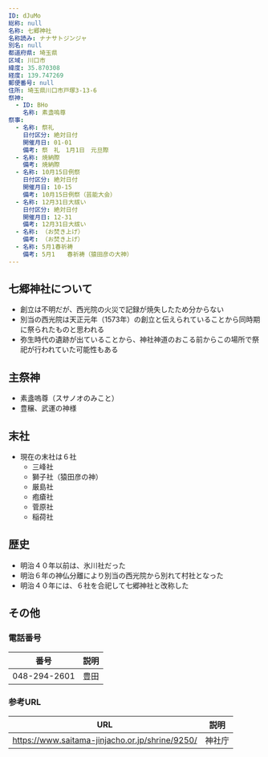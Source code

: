 ```yaml
---
ID: dJuMo
総称: null
名称: 七郷神社
名称読み: ナナサトジンジャ
別名: null
都道府県: 埼玉県
区域: 川口市
緯度: 35.870308
経度: 139.747269
郵便番号: null
住所: 埼玉県川口市戸塚3-13-6
祭神:
  - ID: BHo
    名称: 素盞嗚尊
祭事:
  - 名称: 祭礼
    日付区分: 絶対日付
    開催月日: 01-01
    備考: 祭　礼　1月1日　元旦際
  - 名称: 焼納際
    備考: 焼納際
  - 名称: 10月15日例祭
    日付区分: 絶対日付
    開催月日: 10-15
    備考: 10月15日例祭（芸能大会）
  - 名称: 12月31日大祓い
    日付区分: 絶対日付
    開催月日: 12-31
    備考: 12月31日大祓い
  - 名称: （お焚き上げ）
    備考: （お焚き上げ）
  - 名称: 5月1春祈祷
    備考: 5月1　　春祈祷（猿田彦の大神）
---
```


## 七郷神社について

- 創立は不明だが、西光院の火災で記録が焼失したため分からない
- 別当の西光院は天正元年（1573年）の創立と伝えられていることから同時期に祭られたものと思われる
- 弥生時代の遺跡が出ていることから、神社神道のおこる前からこの場所で祭祀が行われていた可能性もある

## 主祭神

- 素盞嗚尊（スサノオのみこと）
- 豊穣、武運の神様

## 末社

- 現在の末社は６社
  - 三峰社
  - 獅子社（猿田彦の神）
  - 厳島社
  - 疱瘡社
  - 菅原社
  - 稲荷社

## 歴史

- 明治４０年以前は、氷川社だった
- 明治６年の神仏分離により別当の西光院から別れて村社となった
- 明治４０年には、６社を合祀して七郷神社と改称した

## その他

### 電話番号

| 番号         | 説明 |
| ------------ | ---- |
| 048-294-2601 | 豊田 |

### 参考URL

| URL                                             | 説明   |
| ----------------------------------------------- | ------ |
| https://www.saitama-jinjacho.or.jp/shrine/9250/ | 神社庁 |
